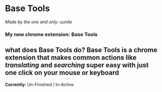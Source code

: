 # Base Tools
*Made by the one and only: uunite*
### My new chrome extension: **Base Tools**
what does **Base Tools** do?
**Base Tools** is a chrome extension that makes common actions like *translating* and *searching* super easy with just one click on your mouse or keyboard
---
**Currently:** Un-Finished / In-Active
